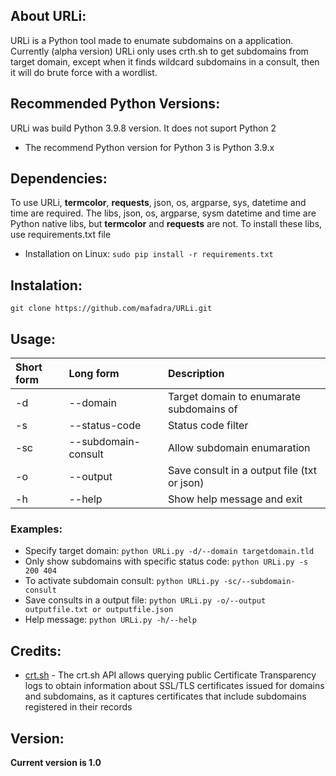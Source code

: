 ## About URLi:
URLi is a Python tool made to enumate subdomains on a application. Currently (alpha version) URLi only uses crth.sh to get subdomains from target domain, except when it finds wildcard subdomains in a consult, then it will do brute force with a wordlist.

## Recommended Python Versions:
URLi was build Python 3.9.8 version. It does not suport Python 2
- The recommend Python version for Python 3 is Python 3.9.x

## Dependencies:
To use URLi, **termcolor**, **requests**, json, os, argparse, sys, datetime and time are required. The libs, json, os, argparse, sysm datetime and time are Python native libs, but **termcolor** and **requests** are not.
To install these libs, use requirements.txt file

- Installation on Linux: ```sudo pip install -r requirements.txt```

## Instalation:
```git clone https://github.com/mafadra/URLi.git```

## Usage:
| Short form | Long form | Description |
|:-------------------|:------------|:------------------|
| -d | --domain | Target domain to enumarate subdomains of|
| -s | --status-code | Status code filter |
| -sc | --subdomain-consult | Allow subdomain enumaration |
| -o | --output | Save consult in a output file (txt or json) |
| -h | --help | Show help message and exit |

### **Examples:**
- Specify target domain: ```python URLi.py -d/--domain targetdomain.tld```
- Only show subdomains with specific status code: ```python URLi.py -s 200 404```
- To activate subdomain consult: ```python URLi.py -sc/--subdomain-consult```
- Save consults in a output file: ```python URLi.py -o/--output outputfile.txt or outputfile.json```
- Help message: ```python URLi.py -h/--help```

## Credits:
- [crt.sh](https://github.com/crtsh) - The crt.sh API allows querying public Certificate Transparency logs to obtain information about SSL/TLS certificates issued for domains and subdomains, as it captures certificates that include subdomains registered in their records

## Version:
**Current version is 1.0**
